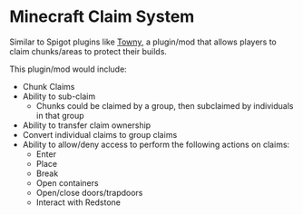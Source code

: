 # Minecraft Claim System

Similar to Spigot plugins like [Towny](https://github.com/TownyAdvanced/Towny), a plugin/mod that allows players to claim chunks/areas to protect their builds.

This plugin/mod would include:
* Chunk Claims
* Ability to sub-claim
  * Chunks could be claimed by a group, then subclaimed by individuals in that group
* Ability to transfer claim ownership 
* Convert individual claims to group claims
* Ability to allow/deny access to perform the following actions on claims:
  * Enter
  * Place
  * Break
  * Open containers
  * Open/close doors/trapdoors
  * Interact with Redstone
